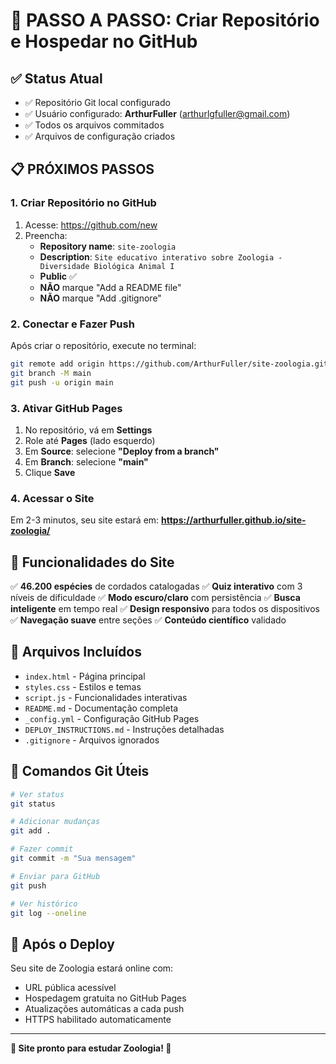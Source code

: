 # 🚀 PASSO A PASSO: Criar Repositório e Hospedar no GitHub

## ✅ Status Atual
- ✅ Repositório Git local configurado
- ✅ Usuário configurado: **ArthurFuller** (arthurlgfuller@gmail.com)
- ✅ Todos os arquivos commitados
- ✅ Arquivos de configuração criados

## 📋 PRÓXIMOS PASSOS

### 1. Criar Repositório no GitHub
1. Acesse: https://github.com/new
2. Preencha:
   - **Repository name**: `site-zoologia`
   - **Description**: `Site educativo interativo sobre Zoologia - Diversidade Biológica Animal I`
   - **Public** ✅
   - **NÃO** marque "Add a README file"
   - **NÃO** marque "Add .gitignore"

### 2. Conectar e Fazer Push
Após criar o repositório, execute no terminal:

```bash
git remote add origin https://github.com/ArthurFuller/site-zoologia.git
git branch -M main
git push -u origin main
```

### 3. Ativar GitHub Pages
1. No repositório, vá em **Settings**
2. Role até **Pages** (lado esquerdo)
3. Em **Source**: selecione **"Deploy from a branch"**
4. Em **Branch**: selecione **"main"**
5. Clique **Save**

### 4. Acessar o Site
Em 2-3 minutos, seu site estará em:
**https://arthurfuller.github.io/site-zoologia/**

## 🎯 Funcionalidades do Site

✅ **46.200 espécies** de cordados catalogadas
✅ **Quiz interativo** com 3 níveis de dificuldade
✅ **Modo escuro/claro** com persistência
✅ **Busca inteligente** em tempo real
✅ **Design responsivo** para todos os dispositivos
✅ **Navegação suave** entre seções
✅ **Conteúdo científico** validado

## 📁 Arquivos Incluídos

- `index.html` - Página principal
- `styles.css` - Estilos e temas
- `script.js` - Funcionalidades interativas
- `README.md` - Documentação completa
- `_config.yml` - Configuração GitHub Pages
- `DEPLOY_INSTRUCTIONS.md` - Instruções detalhadas
- `.gitignore` - Arquivos ignorados

## 🔧 Comandos Git Úteis

```bash
# Ver status
git status

# Adicionar mudanças
git add .

# Fazer commit
git commit -m "Sua mensagem"

# Enviar para GitHub
git push

# Ver histórico
git log --oneline
```

## 🎉 Após o Deploy

Seu site de Zoologia estará online com:
- URL pública acessível
- Hospedagem gratuita no GitHub Pages
- Atualizações automáticas a cada push
- HTTPS habilitado automaticamente

---

**🧬 Site pronto para estudar Zoologia! 🧬**
